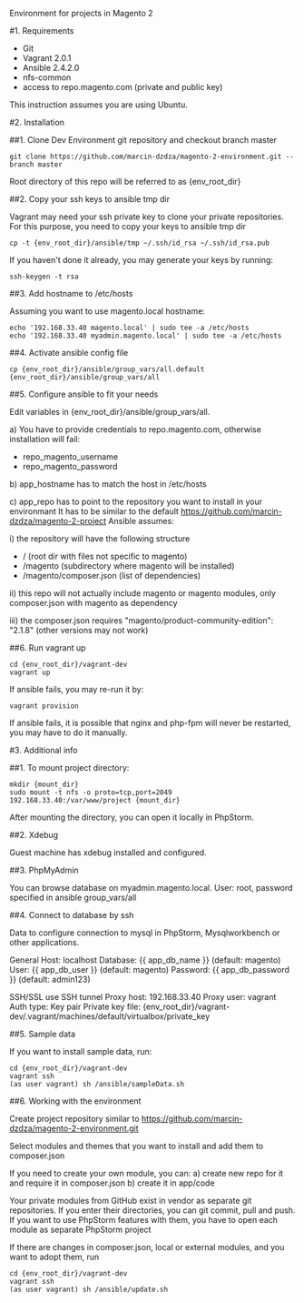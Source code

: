 Environment for projects in Magento 2

#1. Requirements

- Git
- Vagrant 2.0.1
- Ansible 2.4.2.0
- nfs-common
- access to repo.magento.com (private and public key)

This instruction assumes you are using Ubuntu.

#2. Installation

##1. Clone Dev Environment git repository and checkout branch master

```
git clone https://github.com/marcin-dzdza/magento-2-environment.git --branch master
```

Root directory of this repo will be referred to as {env_root_dir}

##2. Copy your ssh keys to ansible tmp dir

Vagrant may need your ssh private key to clone your private repositories.
For this purpose, you need to copy your keys to ansible tmp dir

```
cp -t {env_root_dir}/ansible/tmp ~/.ssh/id_rsa ~/.ssh/id_rsa.pub
```

If you haven't done it already, you may generate your keys by running:
```
ssh-keygen -t rsa
```

##3. Add hostname to /etc/hosts

Assuming you want to use magento.local hostname:

```
echo '192.168.33.40 magento.local' | sudo tee -a /etc/hosts
echo '192.168.33.40 myadmin.magento.local' | sudo tee -a /etc/hosts
```

##4. Activate ansible config file

```
cp {env_root_dir}/ansible/group_vars/all.default {env_root_dir}/ansible/group_vars/all
```

##5. Configure ansible to fit your needs

Edit variables in {env_root_dir}/ansible/group_vars/all. 

a) You have to provide credentials to repo.magento.com, otherwise installation will fail:
- repo_magento_username
- repo_magento_password

b) app_hostname has to match the host in /etc/hosts

c) app_repo has to point to the repository you want to install in your environmant
It has to be similar to the default https://github.com/marcin-dzdza/magento-2-project
Ansible assumes:

i) the repository will have the following structure
- /                       (root dir with files not specific to magento)
- /magento                (subdirectory where magento will be installed)
- /magento/composer.json  (list of dependencies)

ii) this repo will not actually include magento or magento modules, only composer.json with magento as dependency

iii) the composer.json requires "magento/product-community-edition": "2.1.8" (other versions may not work)

##6. Run vagrant up

```
cd {env_root_dir}/vagrant-dev
vagrant up
```

If ansible fails, you may re-run it by:

```
vagrant provision
```

If ansible fails, it is possible that nginx and php-fpm will never be restarted, you may have to do it manually.

#3. Additional info

##1. To mount project directory:

```
mkdir {mount_dir}
sudo mount -t nfs -o proto=tcp,port=2049 192.168.33.40:/var/www/project {mount_dir}
```

After mounting the directory, you can open it locally in PhpStorm.

##2. Xdebug

Guest machine has xdebug installed and configured.

##3. PhpMyAdmin

You can browse database on myadmin.magento.local. User: root, password specified in ansible group_vars/all

##4. Connect to database by ssh

Data to configure connection to mysql in PhpStorm, Mysqlworkbench or other applications.

General
Host: localhost
Database: {{ app_db_name }} (default: magento)
User: {{ app_db_user }} (default: magento)
Password: {{ app_db_password }} (default: admin123)

SSH/SSL
use SSH tunnel
Proxy host: 192.168.33.40
Proxy user: vagrant
Auth type: Key pair
Private key file: {env_root_dir}/vagrant-dev/.vagrant/machines/default/virtualbox/private_key

##5. Sample data

If you want to install sample data, run:

```
cd {env_root_dir}/vagrant-dev
vagrant ssh
(as user vagrant) sh /ansible/sampleData.sh
```

##6. Working with the environment

Create project repository similar to https://github.com/marcin-dzdza/magento-2-environment.git

Select modules and themes that you want to install and add them to composer.json

If you need to create your own module, you can:
a) create new repo for it and require it in composer.json
b) create it in app/code

Your private modules from GitHub exist in vendor as separate git repositories.
If you enter their directories, you can git commit, pull and push.
If you want to use PhpStorm features with them, you have to open each module as separate PhpStorm project

If there are changes in composer.json, local or external modules, and you want to adopt them, run
```
cd {env_root_dir}/vagrant-dev
vagrant ssh
(as user vagrant) sh /ansible/update.sh
```


